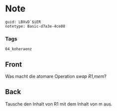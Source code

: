 # Note
```
guid: LBXvD`$iER
notetype: Basic-d7a3e-4ce08
```

### Tags
```
04_koheraenz
```

## Front
Was macht die atomare Operation <i>swap R1,mem</i>?

## Back
Tausche den Inhalt von R1 mit dem Inhalt von m aus.
